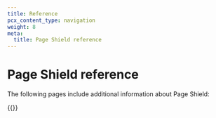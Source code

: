 ```yaml
---
title: Reference
pcx_content_type: navigation
weight: 8
meta:
  title: Page Shield reference
---
```


# Page Shield reference

The following pages include additional information about Page Shield:

{{<directory-listing>}}
